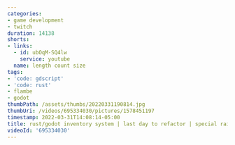 ```yaml
---
categories:
- game development
- twitch
duration: 14138
shorts:
- links:
  - id: ubOqM-SQ4lw
    service: youtube
  name: length count size
tags:
- 'code: gdscript'
- 'code: rust'
- flambe
- godot
thumbPath: /assets/thumbs/20220331190814.jpg
thumbUri: /videos/695334030/pictures/1578451197
timestamp: 2022-03-31T14:08:14-05:00
title: rust/godot inventory system | last day to refactor | special raid party
videoId: '695334030'
---
```

